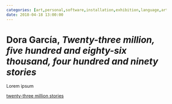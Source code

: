 ```yaml
---
categories: [art,personal,software,installation,exhibition,language,artistic-collaborator,web]
date: 2018-04-18 13:00:00
---
```


# Dora García, _Twenty-three million, five hundred and eighty-six thousand, four hundred and ninety stories_

Lorem ipsum

[twenty-three million stories](https://twentythreemillionstories.org/)
